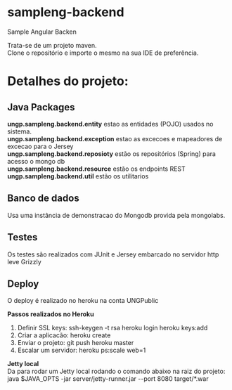 sampleng-backend
================

Sample Angular Backen  

Trata-se de um projeto maven.  
Clone o repositório e importe o mesmo na sua IDE de preferência.  

Detalhes do projeto:
===================

## Java Packages ##
__ungp.sampleng.backend.entity__ estao as entidades (POJO) usados no sistema.  
__ungp.sampleng.backend.exception__ estao as excecoes e mapeadores de excecao para o Jersey  
__ungp.sampleng.backend.reposioty__ estão os repositórios (Spring) para acesso o mongo db  
__ungp.sampleng.backend.resource__ estão os endpoints REST  
__ungp.sampleng.backend.util__ estão os utilitarios  

## Banco de dados ##  
Usa uma instância de demonstracao do Mongodb provida pela mongolabs.  

## Testes ## 
 
  Os testes são realizados com JUnit e Jersey embarcado no servidor http leve Grizzly  

## Deploy ## 
 
 O deploy é realizado no heroku na conta UNGPublic  

__Passos realizados no Heroku__  
1) Definir SSL keys: ssh-keygen -t rsa heroku login heroku keys:add    
2) Criar a aplicacão: heroku create   
3) Enviar o projeto: git push heroku master  
4) Escalar um servidor: heroku ps:scale web=1  

__Jetty local__  
Da para rodar um Jetty local rodando o comando abaixo na raiz do projeto:  
java $JAVA_OPTS -jar server/jetty-runner.jar --port 8080 target/*.war